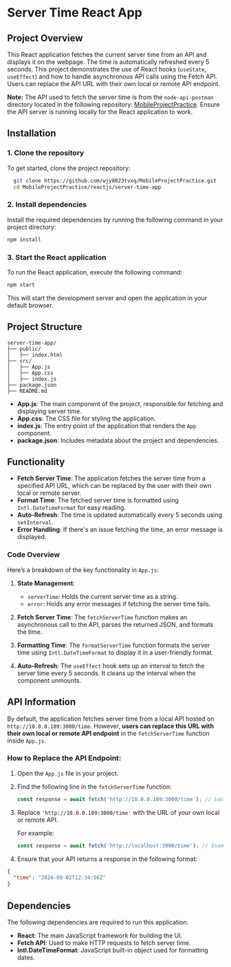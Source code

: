 
# **Server Time React App**

## **Project Overview**

This React application fetches the current server time from an API and displays it on the webpage. The time is automatically refreshed every 5 seconds. This project demonstrates the use of React hooks (`useState`, `useEffect`) and how to handle asynchronous API calls using the Fetch API. Users can replace the API URL with their own local or remote API endpoint.

**Note:** The API used to fetch the server time is from the `node-api-postman` directory located in the following repository: [MobileProjectPractice](https://github.com/wjy8023tvxq/MobileProjectPractice.git). Ensure the API server is running locally for the React application to work.


## **Installation**

### **1. Clone the repository**

To get started, clone the project repository:

```bash
  git clone https://github.com/wjy8023tvxq/MobileProjectPractice.git
  cd MobileProjectPractice/reactjs/server-time-app
```

### **2. Install dependencies**

Install the required dependencies by running the following command in your project directory:

```bash
npm install
```

### **3. Start the React application**

To run the React application, execute the following command:

```bash
npm start
```

This will start the development server and open the application in your default browser.

## **Project Structure**

```
server-time-app/
├── public/
│   ├── index.html
├── src/
│   ├── App.js
│   ├── App.css
│   ├── index.js
├── package.json
├── README.md
```

- **App.js**: The main component of the project, responsible for fetching and displaying server time.
- **App.css**: The CSS file for styling the application.
- **index.js**: The entry point of the application that renders the `App` component.
- **package.json**: Includes metadata about the project and dependencies.

## **Functionality**

- **Fetch Server Time**: The application fetches the server time from a specified API URL, which can be replaced by the user with their own local or remote server.
- **Format Time**: The fetched server time is formatted using `Intl.DateTimeFormat` for easy reading.
- **Auto-Refresh**: The time is updated automatically every 5 seconds using `setInterval`.
- **Error Handling**: If there's an issue fetching the time, an error message is displayed.

### Code Overview

Here’s a breakdown of the key functionality in `App.js`:

1. **State Management**:
   - `serverTime`: Holds the current server time as a string.
   - `error`: Holds any error messages if fetching the server time fails.

2. **Fetch Server Time**: The `fetchServerTime` function makes an asynchronous call to the API, parses the returned JSON, and formats the time.

3. **Formatting Time**: The `formatServerTime` function formats the server time using `Intl.DateTimeFormat` to display it in a user-friendly format.

4. **Auto-Refresh**: The `useEffect` hook sets up an interval to fetch the server time every 5 seconds. It cleans up the interval when the component unmounts.

## **API Information**

By default, the application fetches server time from a local API hosted on `http://10.0.0.189:3000/time`. However, **users can replace this URL with their own local or remote API endpoint** in the `fetchServerTime` function inside `App.js`.

### **How to Replace the API Endpoint**:

1. Open the `App.js` file in your project.
2. Find the following line in the `fetchServerTime` function:

   ```javascript
   const response = await fetch('http://10.0.0.189:3000/time'); // Local IP address
   ```

3. Replace `'http://10.0.0.189:3000/time'` with the URL of your own local or remote API.

   For example:

   ```javascript
   const response = await fetch('http://localhost:3000/time'); // Example for local setup
   ```

4. Ensure that your API returns a response in the following format:

```json
{
  "time": "2024-09-02T12:34:56Z"
}
```

## **Dependencies**

The following dependencies are required to run this application:

- **React**: The main JavaScript framework for building the UI.
- **Fetch API**: Used to make HTTP requests to fetch server time.
- **Intl.DateTimeFormat**: JavaScript built-in object used for formatting dates.
